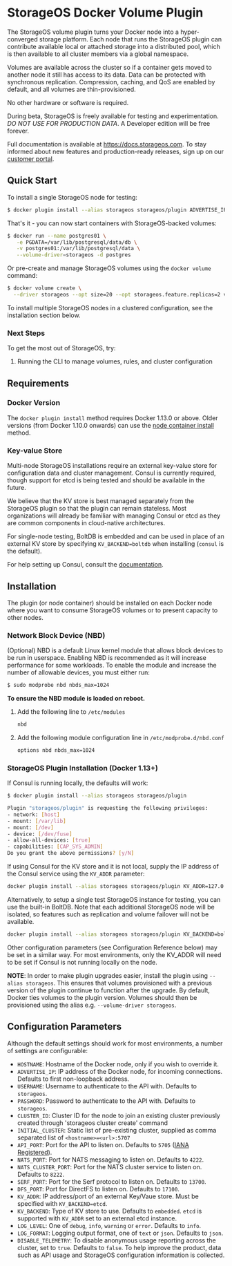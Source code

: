 # StorageOS Docker Volume Plugin

The StorageOS volume plugin turns your Docker node into a hyper-converged storage platform. Each node that runs the StorageOS plugin can contribute available local or attached storage into a distributed pool, which is then available to all cluster members via a global namespace.

Volumes are available across the cluster so if a container gets moved to another node it still has access to its data. Data can be protected with synchronous replication. Compression, caching, and QoS are enabled by default, and all volumes are thin-provisioned.

No other hardware or software is required.

During beta, StorageOS is freely available for testing and experimentation. _DO NOT USE FOR PRODUCTION DATA_. A Developer edition will be free forever.

Full documentation is available at <https://docs.storageos.com>. To stay informed about new features and production-ready releases, sign up on our [customer portal](https://my.storageos.com).

## Quick Start

To install a single StorageOS node for testing:

```bash
$ docker plugin install --alias storageos storageos/plugin ADVERTISE_IP
```

That's it - you can now start containers with StorageOS-backed volumes:

```bash
$ docker run --name postgres01 \
   -e PGDATA=/var/lib/postgresql/data/db \
   -v postgres01:/var/lib/postgresql/data \
   --volume-driver=storageos -d postgres
```

Or pre-create and manage StorageOS volumes using the `docker volume` command:

```bash
$ docker volume create \
  --driver storageos --opt size=20 --opt storageos.feature.replicas=2 vol01
```

To install multiple StorageOS nodes in a clustered configuration, see the installation section below.

### Next Steps

To get the most out of StorageOS, try:

1. Running the CLI to manage volumes, rules, and cluster configuration

## Requirements

### Docker Version

The `docker plugin install` method requires Docker 1.13.0 or above. Older versions (from Docker 1.10.0 onwards) can use the [node container install](../node) method.

### Key-value Store

Multi-node StorageOS installations require an external key-value store for configuration data and cluster management. Consul is currently required, though support for etcd is being tested and should be available in the future.

We believe that the KV store is best managed separately from the StorageOS plugin so that the plugin can remain stateless. Most organizations will already be familiar with managing Consul or etcd as they are common components in cloud-native architectures.

For single-node testing, BoltDB is embedded and can be used in place of an external KV store by specifying `KV_BACKEND=boltdb` when installing (`consul` is the default).

For help setting up Consul, consult the [documentation](https://hub.docker.com/_/consul/).

## Installation

The plugin (or node container) should be installed on each Docker node where you want to consume StorageOS volumes or to present capacity to other nodes.

### Network Block Device (NBD)

(Optional) NBD is a default Linux kernel module that allows block devices to be run in userspace. Enabling NBD is recommended as it will increase performance for some workloads. To enable the module and increase the number of allowable devices, you must either run:

```bash
$ sudo modprobe nbd nbds_max=1024
```

**To ensure the NBD module is loaded on reboot.**

1. Add the following line to `/etc/modules`

   ```bash
   nbd
   ```

1. Add the following module configuration line in `/etc/modprobe.d/nbd.conf`

   ```bash
   options nbd nbds_max=1024
   ```

### StorageOS Plugin Installation (Docker 1.13+)

If Consul is running locally, the defaults will work:

```bash
$ docker plugin install --alias storageos storageos/plugin

Plugin "storageos/plugin" is requesting the following privileges:
- network: [host]
- mount: [/var/lib]
- mount: [/dev]
- device: [/dev/fuse]
- allow-all-devices: [true]
- capabilities: [CAP_SYS_ADMIN]
Do you grant the above permissions? [y/N]
```

If using Consul for the KV store and it is not local, supply the IP address of the Consul service using the `KV_ADDR` parameter:

```bash
docker plugin install --alias storageos storageos/plugin KV_ADDR=127.0.0.1:8500
```

Alternatively, to setup a single test StorageOS instance for testing, you can use the built-in BoltDB. Note that each additional StorageOS node will be isolated, so features such as replication and volume failover will not be available.

```bash
docker plugin install --alias storageos storageos/plugin KV_BACKEND=boltdb
```

Other configuration parameters (see Configuration Reference below) may be set in a similar way. For most environments, only the KV_ADDR will need to be set if Consul is not running locally on the node.

**NOTE**: In order to make plugin upgrades easier, install the plugin using `--alias storageos`. This ensures that volumes provisioned with a previous version of the plugin continue to function after the upgrade. By default, Docker ties volumes to the plugin version. Volumes should then be provisioned using the alias e.g. `--volume-driver storageos`.

## Configuration Parameters

Although the default settings should work for most environments, a number of settings are configurable:

* `HOSTNAME`: Hostname of the Docker node, only if you wish to override it.
* `ADVERTISE_IP`: IP address of the Docker node, for incoming connections. Defaults to first non-loopback address.
* `USERNAME`: Username to authenticate to the API with. Defaults to `storageos`.
* `PASSWORD`: Password to authenticate to the API with. Defaults to `storageos`.
* `CLUSTER_ID`: Cluster ID for the node to join an existing cluster previously created through 'storageos cluster create' command
* `INITIAL_CLUSTER`: Static list of pre-existing cluster, supplied as comma separated list of `<hostname>=<url>:5707`
* `API_PORT`: Port for the API to listen on. Defaults to `5705` ([IANA Registered](https://www.iana.org/assignments/service-names-port-numbers/service-names-port-numbers.xhtml?search=5705)).
* `NATS_PORT`: Port for NATS messaging to listen on. Defaults to `4222`.
* `NATS_CLUSTER_PORT`: Port for the NATS cluster service to listen on. Defaults to `8222`.
* `SERF_PORT`: Port for the Serf protocol to listen on. Defaults to `13700`.
* `DFS_PORT`: Port for DirectFS to listen on. Defaults to `17100`.
* `KV_ADDR`: IP address/port of an external Key/Vaue store.  Must be specified with `KV_BACKEND=etcd`.
* `KV_BACKEND`: Type of KV store to use. Defaults to `embedded`. `etcd` is supported with `KV_ADDR` set to an external etcd instance.
* `LOG_LEVEL`: One of `debug`, `info`, `warning` or `error`. Defaults to `info`.
* `LOG_FORMAT`: Logging output format, one of `text` or `json`. Defaults to `json`.
* `DISABLE_TELEMETRY`: To disable anonymous usage reporting across the cluster, set to `true`. Defaults to `false`. To help improve the product, data such as API usage and StorageOS configuration information is collected.

